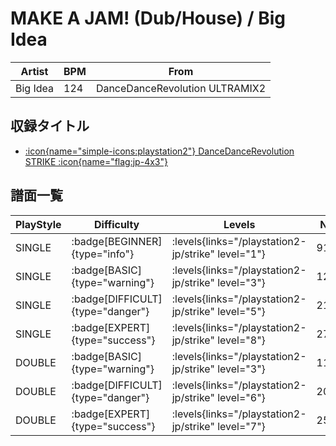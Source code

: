 # MAKE A JAM! (Dub/House) / Big Idea

|Artist|BPM|From|
|------|---|----|
|Big Idea|124|DanceDanceRevolution ULTRAMIX2|

## 収録タイトル

- [:icon{name="simple-icons:playstation2"} DanceDanceRevolution STRIKE :icon{name="flag:jp-4x3"}](/playstation2-jp/strike)

## 譜面一覧

|PlayStyle|Difficulty|Levels|Notes|Movie|
|---------|----------|------|-----|-----|
|SINGLE| :badge[BEGINNER]{type="info"}| :levels{links="/playstation2-jp/strike" level="1"}|91/8||
|SINGLE| :badge[BASIC]{type="warning"}| :levels{links="/playstation2-jp/strike" level="3"}|128/20||
|SINGLE| :badge[DIFFICULT]{type="danger"}| :levels{links="/playstation2-jp/strike" level="5"}|212/14||
|SINGLE| :badge[EXPERT]{type="success"}| :levels{links="/playstation2-jp/strike" level="8"}|272/13||
|DOUBLE| :badge[BASIC]{type="warning"}| :levels{links="/playstation2-jp/strike" level="3"}|112/10||
|DOUBLE| :badge[DIFFICULT]{type="danger"}| :levels{links="/playstation2-jp/strike" level="6"}|201/10||
|DOUBLE| :badge[EXPERT]{type="success"}| :levels{links="/playstation2-jp/strike" level="7"}|252/3||
